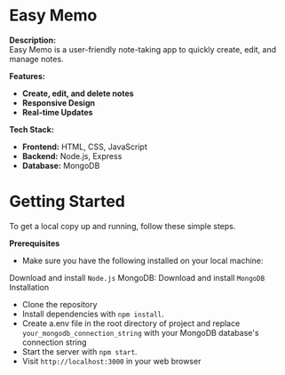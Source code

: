# Easy Memo

**Description:**  
Easy Memo is a user-friendly note-taking app to quickly create, edit, and manage notes.

**Features:**  
- **Create, edit, and delete notes**
- **Responsive Design**
- **Real-time Updates**

**Tech Stack:**
- **Frontend:** HTML, CSS, JavaScript
- **Backend:** Node.js, Express
- **Database:** MongoDB

# Getting Started
To get a local copy up and running, follow these simple steps.

**Prerequisites**
- Make sure you have the following installed on your local machine:

Download and install `Node.js`
MongoDB: Download and install `MongoDB`
Installation
- Clone the repository
- Install dependencies with `npm install`.
- Create a.env file in the root directory of
   project and replace `your_mongodb_connection_string` 
   with your MongoDB database's connection string
- Start the server with `npm start`.
- Visit `http://localhost:3000` in your
  web browser
